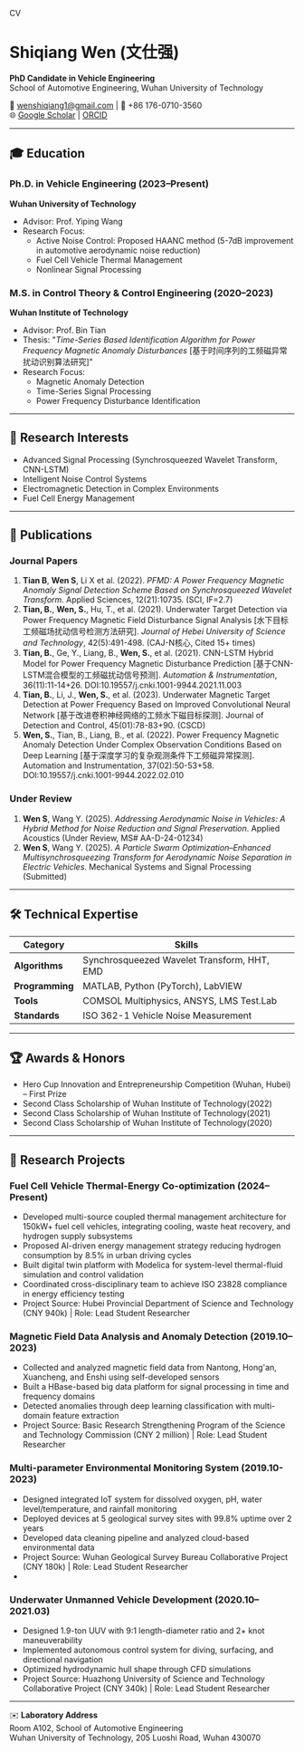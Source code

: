 CV
# Shiqiang Wen (文仕强)  
**PhD Candidate in Vehicle Engineering**  
School of Automotive Engineering, Wuhan University of Technology  

📧 wenshiqiang1@gmail.com | 📱 +86 176-0710-3560  
🌐 [Google Scholar](https://scholar.google.com/citations?user=QlmuWGwAAAAJ) | [ORCID](0009-0001-8919-4133)  

---

## 🎓 Education  
### **Ph.D. in Vehicle Engineering** (2023–Present)  
**Wuhan University of Technology**  
- Advisor: Prof. Yiping Wang  
- Research Focus:  
  - Active Noise Control: Proposed HAANC method (5-7dB improvement in automotive aerodynamic noise reduction)  
  - Fuel Cell Vehicle Thermal Management  
  - Nonlinear Signal Processing  

### **M.S. in Control Theory & Control Engineering** (2020–2023)  
**Wuhan Institute of Technology**  
- Advisor: Prof. Bin Tian  
- Thesis: "*Time-Series Based Identification Algorithm for Power Frequency Magnetic Anomaly Disturbances* [基于时间序列的工频磁异常扰动识别算法研究]"  
- Research Focus:  
  - Magnetic Anomaly Detection  
  - Time-Series Signal Processing  
  - Power Frequency Disturbance Identification  

---

## 🔬 Research Interests  
- Advanced Signal Processing (Synchrosqueezed Wavelet Transform, CNN-LSTM)  
- Intelligent Noise Control Systems  
- Electromagnetic Detection in Complex Environments  
- Fuel Cell Energy Management  

---

## 📑 Publications  
### **Journal Papers**  
1. **Tian B**, **Wen S**, Li X et al. (2022). *PFMD: A Power Frequency Magnetic Anomaly Signal Detection Scheme Based on Synchrosqueezed Wavelet Transform*. Applied Sciences, 12(21):10735. (SCI, IF=2.7)
2. **Tian, B.**, **Wen, S.**, Hu, T., et al. (2021). Underwater Target Detection via Power Frequency Magnetic Field Disturbance Signal Analysis [水下目标工频磁场扰动信号检测方法研究]. *Journal of Hebei University of Science and Technology*, 42(5):491-498. (CAJ-N核心, Cited 15+ times)
3. **Tian, B.**, Ge, Y., Liang, B., **Wen, S.**, et al. (2021). CNN-LSTM Hybrid Model for Power Frequency Magnetic Disturbance Prediction [基于CNN-LSTM混合模型的工频磁扰动信号预测]. *Automation & Instrumentation*, 36(11):11-14+26. DOI:10.19557/j.cnki.1001-9944.2021.11.003  
4. **Tian, B.**, Li, J., **Wen, S.**, et al. (2023). Underwater Magnetic Target Detection at Power Frequency Based on Improved Convolutional Neural Network [基于改进卷积神经网络的工频水下磁目标探测]. Journal of Detection and Control, 45(01):78-83+90. (CSCD)
5. **Wen, S.**, Tian, B., Liang, B., et al. (2022). Power Frequency Magnetic Anomaly Detection Under Complex Observation Conditions Based on Deep Learning [基于深度学习的复杂观测条件下工频磁异常探测]. Automation and Instrumentation, 37(02):50-53+58. DOI:10.19557/j.cnki.1001-9944.2022.02.010

### **Under Review**  
1. **Wen S**, Wang Y. (2025). *Addressing Aerodynamic Noise in Vehicles: A Hybrid Method for Noise Reduction and Signal Preservation*. Applied Acoustics (Under Review, MS# AA-D-24-01234)  
2. **Wen S**, Wang Y. (2025). *A Particle Swarm Optimization–Enhanced Multisynchrosqueezing Transform for Aerodynamic Noise Separation in Electric Vehicles*. Mechanical Systems and Signal Processing (Submitted)  

---

## 🛠 Technical Expertise  

| Category        | Skills                                      |
|-----------------|---------------------------------------------|
| **Algorithms**  | Synchrosqueezed Wavelet Transform, HHT, EMD |
| **Programming** | MATLAB, Python (PyTorch), LabVIEW           |
| **Tools**       | COMSOL Multiphysics, ANSYS, LMS Test.Lab    |
| **Standards**   | ISO 362-1 Vehicle Noise Measurement         |


---

## 🏆 Awards & Honors  
- Hero Cup Innovation and Entrepreneurship Competition (Wuhan, Hubei) – First Prize
- Second Class Scholarship of Wuhan Institute of Technology(2022) 
- Second Class Scholarship of Wuhan Institute of Technology(2021)  
- Second Class Scholarship of Wuhan Institute of Technology(2020) 

---

## 🧪 Research Projects  
### Fuel Cell Vehicle Thermal-Energy Co-optimization (2024–Present)
- Developed multi-source coupled thermal management architecture for 150kW+ fuel cell vehicles, integrating cooling, waste heat recovery, and hydrogen supply subsystems
- Proposed AI-driven energy management strategy reducing hydrogen consumption by 8.5% in urban driving cycles
- Built digital twin platform with Modelica for system-level thermal-fluid simulation and control validation
- Coordinated cross-disciplinary team to achieve ISO 23828 compliance in energy efficiency testing
- Project Source: Hubei Provincial Department of Science and Technology (CNY 940k) | Role: Lead Student Researcher
  
### Magnetic Field Data Analysis and Anomaly Detection (2019.10–2023)
- Collected and analyzed magnetic field data from Nantong, Hong'an, Xuancheng, and Enshi using self-developed sensors
- Built a HBase-based big data platform for signal processing in time and frequency domains
- Detected anomalies through deep learning classification with multi-domain feature extraction
- Project Source: Basic Research Strengthening Program of the Science and Technology Commission (CNY 2 million) | Role: Lead Student Researcher
  
### Multi-parameter Environmental Monitoring System (2019.10-2023)
- Designed integrated IoT system for dissolved oxygen, pH, water level/temperature, and rainfall monitoring
- Deployed devices at 5 geological survey sites with 99.8% uptime over 2 years
- Developed data cleaning pipeline and analyzed cloud-based environmental data
- Project Source: Wuhan Geological Survey Bureau Collaborative Project (CNY 180k) | Role: Lead Student Researcher
- 
### Underwater Unmanned Vehicle Development (2020.10–2021.03)
- Designed 1.9-ton UUV with 9:1 length-diameter ratio and 2+ knot maneuverability
- Implemented autonomous control system for diving, surfacing, and directional navigation
- Optimized hydrodynamic hull shape through CFD simulations
- Project Source: Huazhong University of Science and Technology Collaborative Project (CNY 340k) | Role: Lead Student Researcher

---

✉️ **Laboratory Address**  
Room A102, School of Automotive Engineering  
Wuhan University of Technology, 205 Luoshi Road, Wuhan 430070  
